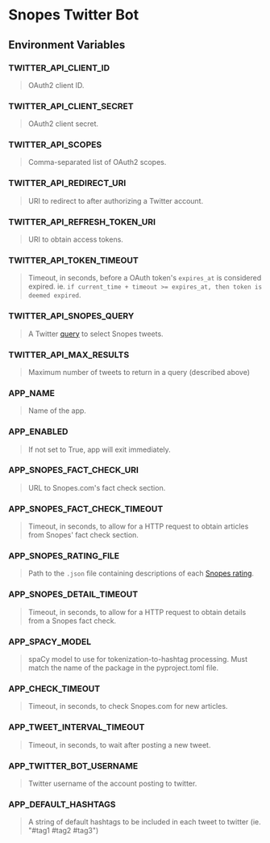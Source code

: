 # Snopes Twitter Bot

## Environment Variables

### TWITTER_API_CLIENT_ID

> OAuth2 client ID.

### TWITTER_API_CLIENT_SECRET

> OAuth2 client secret.

### TWITTER_API_SCOPES

> Comma-separated list of OAuth2 scopes.

### TWITTER_API_REDIRECT_URI

> URI to redirect to after authorizing a Twitter account.

### TWITTER_API_REFRESH_TOKEN_URI

> URI to obtain access tokens.

### TWITTER_API_TOKEN_TIMEOUT

> Timeout, in seconds, before a OAuth token's `expires_at` is considered expired. ie. ```if current_time + timeout >= expires_at, then token is deemed expired```.

### TWITTER_API_SNOPES_QUERY

> A Twitter [query](https://developer.twitter.com/en/docs/twitter-api/tweets/search/integrate/build-a-query) to select Snopes tweets.

### TWITTER_API_MAX_RESULTS

> Maximum number of tweets to return in a query (described above)

### APP_NAME

> Name of the app.

### APP_ENABLED

> If not set to True, app will exit immediately.

### APP_SNOPES_FACT_CHECK_URI

> URL to Snopes.com's fact check section.

### APP_SNOPES_FACT_CHECK_TIMEOUT

> Timeout, in seconds, to allow for a HTTP request to obtain articles from Snopes' fact check section.

### APP_SNOPES_RATING_FILE

> Path to the `.json` file containing descriptions of each [Snopes rating](https://www.snopes.com/fact-check-ratings/).

### APP_SNOPES_DETAIL_TIMEOUT

> Timeout, in seconds, to allow for a HTTP request to obtain details from a Snopes fact check.

### APP_SPACY_MODEL

> spaCy model to use for tokenization-to-hashtag processing. Must match the name of the package in the pyproject.toml file.

### APP_CHECK_TIMEOUT

> Timeout, in seconds, to check Snopes.com for new articles.

### APP_TWEET_INTERVAL_TIMEOUT

> Timeout, in seconds, to wait after posting a new tweet.

### APP_TWITTER_BOT_USERNAME

> Twitter username of the account posting to twitter.

### APP_DEFAULT_HASHTAGS

> A string of default hashtags to be included in each tweet to twitter (ie. "#tag1 #tag2 #tag3")

